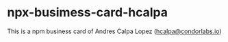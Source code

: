 # npx-busimess-card-hcalpa
This is a npm business card of Andres Calpa Lopez (hcalpa@condorlabs.io)
